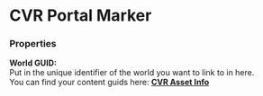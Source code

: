 # CVR Portal Marker

### Properties

**World GUID:**  
Put in the unique identifier of the world you want to link to in here.  
You can find your content guids here: **[CVR Asset Info](../../components/asset-info.md)**